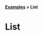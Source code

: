 #### [Examples][examples] > List ####



# List #


<!-- Meta -->
[examples]: https://github.com/BraveNewTalent/cosy-js/tree/master/example